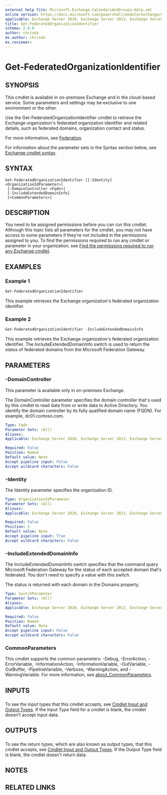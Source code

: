 ```yaml
---
external help file: Microsoft.Exchange.CalendarsAndGroups-Help.xml
online version: https://docs.microsoft.com/powershell/module/exchange/get-federatedorganizationidentifier
applicable: Exchange Server 2010, Exchange Server 2013, Exchange Server 2016, Exchange Server 2019, Exchange Online, Exchange Online Protection
title: Get-FederatedOrganizationIdentifier
schema: 2.0.0
author: chrisda
ms.author: chrisda
ms.reviewer:
---
```


# Get-FederatedOrganizationIdentifier

## SYNOPSIS
This cmdlet is available in on-premises Exchange and in the cloud-based service. Some parameters and settings may be exclusive to one environment or the other.

Use the Get-FederatedOrganizationIdentifier cmdlet to retrieve the Exchange organization's federated organization identifier and related details, such as federated domains, organization contact and status.

For more information, see [Federation](https://docs.microsoft.com/exchange/federation-exchange-2013-help).

For information about the parameter sets in the Syntax section below, see [Exchange cmdlet syntax](https://docs.microsoft.com/powershell/exchange/exchange-cmdlet-syntax).

## SYNTAX

```
Get-FederatedOrganizationIdentifier [[-Identity] <OrganizationIdParameter>]
 [-DomainController <Fqdn>]
 [-IncludeExtendedDomainInfo]
 [<CommonParameters>]
```

## DESCRIPTION
You need to be assigned permissions before you can run this cmdlet. Although this topic lists all parameters for the cmdlet, you may not have access to some parameters if they're not included in the permissions assigned to you. To find the permissions required to run any cmdlet or parameter in your organization, see [Find the permissions required to run any Exchange cmdlet](https://docs.microsoft.com/powershell/exchange/find-exchange-cmdlet-permissions).

## EXAMPLES

### Example 1
```powershell
Get-FederatedOrganizationIdentifier
```

This example retrieves the Exchange organization's federated organization identifier.

### Example 2
```powershell
Get-FederatedOrganizationIdentifier -IncludeExtendedDomainInfo
```

This example retrieves the Exchange organization's federated organization identifier. The IncludeExtendedDomainInfo switch is used to return the status of federated domains from the Microsoft Federation Gateway.

## PARAMETERS

### -DomainController
This parameter is available only in on-premises Exchange.

The DomainController parameter specifies the domain controller that's used by this cmdlet to read data from or write data to Active Directory. You identify the domain controller by its fully qualified domain name (FQDN). For example, dc01.contoso.com.

```yaml
Type: Fqdn
Parameter Sets: (All)
Aliases:
Applicable: Exchange Server 2010, Exchange Server 2013, Exchange Server 2016, Exchange Server 2019

Required: False
Position: Named
Default value: None
Accept pipeline input: False
Accept wildcard characters: False
```

### -Identity
The Identity parameter specifies the organization ID.

```yaml
Type: OrganizationIdParameter
Parameter Sets: (All)
Aliases:
Applicable: Exchange Server 2010, Exchange Server 2013, Exchange Server 2016, Exchange Server 2019, Exchange Online, Exchange Online Protection

Required: False
Position: 1
Default value: None
Accept pipeline input: True
Accept wildcard characters: False
```

### -IncludeExtendedDomainInfo
The IncludeExtendedDomainInfo switch specifies that the command query Microsoft Federation Gateway for the status of each accepted domain that's federated. You don't need to specify a value with this switch.

The status is returned with each domain in the Domains property.

```yaml
Type: SwitchParameter
Parameter Sets: (All)
Aliases:
Applicable: Exchange Server 2010, Exchange Server 2013, Exchange Server 2016, Exchange Server 2019, Exchange Online, Exchange Online Protection

Required: False
Position: Named
Default value: None
Accept pipeline input: False
Accept wildcard characters: False
```

### CommonParameters
This cmdlet supports the common parameters: -Debug, -ErrorAction, -ErrorVariable, -InformationAction, -InformationVariable, -OutVariable, -OutBuffer, -PipelineVariable, -Verbose, -WarningAction, and -WarningVariable. For more information, see [about_CommonParameters](https://go.microsoft.com/fwlink/p/?LinkID=113216).

## INPUTS

###  
To see the input types that this cmdlet accepts, see [Cmdlet Input and Output Types](https://go.microsoft.com/fwlink/p/?LinkId=616387). If the Input Type field for a cmdlet is blank, the cmdlet doesn't accept input data.

## OUTPUTS

###  
To see the return types, which are also known as output types, that this cmdlet accepts, see [Cmdlet Input and Output Types](https://go.microsoft.com/fwlink/p/?LinkId=616387). If the Output Type field is blank, the cmdlet doesn't return data.

## NOTES

## RELATED LINKS
